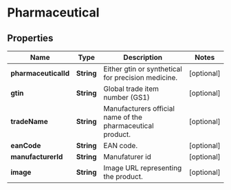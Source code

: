 
# Pharmaceutical

## Properties
Name | Type | Description | Notes
------------ | ------------- | ------------- | -------------
**pharmaceuticalId** | **String** | Either gtin or synthetical for precision medicine. |  [optional]
**gtin** | **String** | Global trade item number (GS1) |  [optional]
**tradeName** | **String** | Manufacturers official name of the pharmaceutical product. |  [optional]
**eanCode** | **String** | EAN code. |  [optional]
**manufacturerId** | **String** | Manufaturer id |  [optional]
**image** | **String** | Image URL representing the product. |  [optional]



